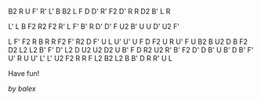 B2 R U F' R' L' B B2 L F D D' R' F2 D' R R D2 B' L R

L' L B F2 R2 F2 R' L F' B' R D' D' F U2 B' U U D' U2 F'

L F' F2 R B R R F2 F' R2 D F' U L U' U' U F D F2 U R U' F U B2 B U2 D B F2 D2 L2 L2 B' F' D' L2 D U2 U2 D2 U B' F D R2 U2 R' B' F2 D' D B' U B' D B' F' U' R U U' L' L' U2 F2 R R F L2 B2 L2 B B' D R R' U L

Have fun!

_by balex_
